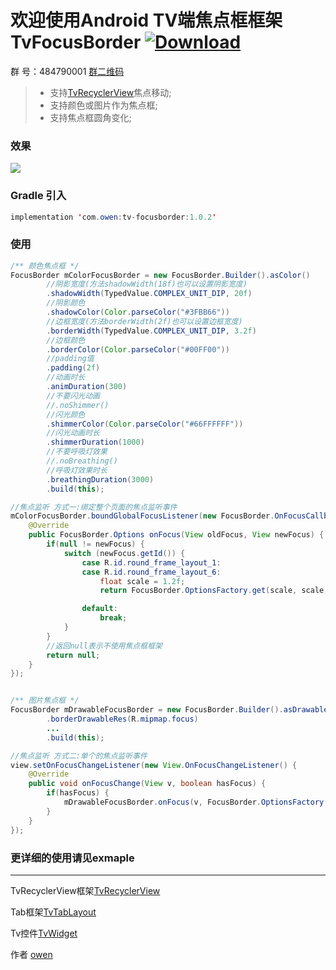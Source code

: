 # 欢迎使用Android TV端焦点框框架 TvFocusBorder [ ![Download](https://api.bintray.com/packages/zhousuqiang/maven/tv-focusborder/images/download.svg) ](https://bintray.com/zhousuqiang/maven/tv-focusborder/_latestVersion)

群   号：484790001 [群二维码](https://github.com/zhousuqiang/TvRecyclerView/blob/master/images/qq.png)

>* 支持[TvRecyclerView](https://github.com/zhousuqiang/TvRecyclerView)焦点移动;
>* 支持颜色或图片作为焦点框;
>* 支持焦点框圆角变化;

### 效果

![](https://github.com/zhousuqiang/TvFocusBorder/blob/master/image/focus3.gif)

### Gradle 引入
```java
implementation 'com.owen:tv-focusborder:1.0.2'
```

### 使用
```java
/** 颜色焦点框 */
FocusBorder mColorFocusBorder = new FocusBorder.Builder().asColor()
        //阴影宽度(方法shadowWidth(18f)也可以设置阴影宽度)
        .shadowWidth(TypedValue.COMPLEX_UNIT_DIP, 20f)
        //阴影颜色
        .shadowColor(Color.parseColor("#3FBB66"))
        //边框宽度(方法borderWidth(2f)也可以设置边框宽度)
        .borderWidth(TypedValue.COMPLEX_UNIT_DIP, 3.2f)
        //边框颜色
        .borderColor(Color.parseColor("#00FF00"))
        //padding值
        .padding(2f)
        //动画时长
        .animDuration(300)
        //不要闪光动画
        //.noShimmer()
        //闪光颜色
        .shimmerColor(Color.parseColor("#66FFFFFF"))
        //闪光动画时长
        .shimmerDuration(1000)
        //不要呼吸灯效果
        //.noBreathing()
        //呼吸灯效果时长
        .breathingDuration(3000)
        .build(this);

//焦点监听 方式一:绑定整个页面的焦点监听事件
mColorFocusBorder.boundGlobalFocusListener(new FocusBorder.OnFocusCallback() {
    @Override
    public FocusBorder.Options onFocus(View oldFocus, View newFocus) {
        if(null != newFocus) {
            switch (newFocus.getId()) {
                case R.id.round_frame_layout_1:
                case R.id.round_frame_layout_6:
                    float scale = 1.2f;
                    return FocusBorder.OptionsFactory.get(scale, scale, dp2px(radius) * scale);

                default:
                    break;
            }
        }
        //返回null表示不使用焦点框框架
        return null;
    }
});


/** 图片焦点框 */
FocusBorder mDrawableFocusBorder = new FocusBorder.Builder().asDrawable()
        .borderDrawableRes(R.mipmap.focus)
        ...
        .build(this);

//焦点监听 方式二:单个的焦点监听事件
view.setOnFocusChangeListener(new View.OnFocusChangeListener() {
    @Override
    public void onFocusChange(View v, boolean hasFocus) {
        if(hasFocus) {
            mDrawableFocusBorder.onFocus(v, FocusBorder.OptionsFactory.get(1.2f, 1.2f));
        }
    }
});

```

### 更详细的使用请见exmaple

------

TvRecyclerView框架[TvRecyclerView](https://github.com/zhousuqiang/TvRecyclerView)

Tab框架[TvTabLayout](https://github.com/zhousuqiang/TvTabLayout)

Tv控件[TvWidget](https://github.com/zhousuqiang/TvWidget)


作者 [owen](https://github.com/zhousuqiang)
